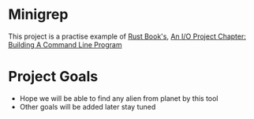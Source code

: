 # Minigrep
This project is a practise example of [Rust Book's](https://doc.rust-lang.org/book),  [An I/O Project Chapter: Building A Command Line Program](https://doc.rust-lang.org/book/ch12-00-an-io-project.html)

# Project Goals
- Hope we will be able to find any alien from planet by this tool
- Other goals will be added later stay tuned